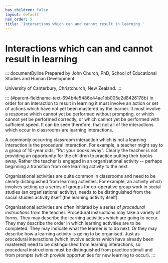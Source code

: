 ```yaml
---
has_children: false
layout: default
nav_order: 5
title: 'Interactions which can and cannot result in learning '
---
```

# Interactions which can and cannot result in learning 


::: documentByline
Prepared by John Church, PhD, School of Educational Studies and Human
Development

University of Canterbury, Christchurch, New Zealand.
:::

::: {#parent-fieldname-text-694b4e5486e44ae1bb005e2d8426178b}
In order for an interaction to result in learning it must involve an
action or set of actions which have not yet been mastered by the
learner. It must involve a response which cannot yet be performed
without prompting, or which cannot yet be performed correctly, or which
cannot yet be performed with sufficient speed. It can be seen therefore,
that not all of the interactions which occur in classrooms are learning
interactions.

A commonly occurring classroom interaction which is not a learning
interaction is the procedural interaction. For example, a teacher might
say to a group of 10-year olds, "Put your books away". Clearly the
teacher is not providing an opportunity for the children to practice
putting their books away. Rather the teacher is engaged in an
organisational activity -- perhaps beginning a transition from one
learning activity to the next.

Organisational activities are quite common in classrooms and need to be
clearly distinguished from learning activities. For example, an activity
which involves setting up a series of groups for co-operative group work
in social studies (an organisational activity), needs to be
distinguished from the social studies activity itself (the learning
activity itself).

Organisational activities are often initiated by a series of *procedural
instructions* from the teacher. Procedural instructions may take a
variety of forms. They may describe the learning activities which are
going to occur. They may describe the order in which learning activities
are to be completed. They may indicate what the learner is to do next.
Or they may describe how a learning activity is going to be organised.
Just as procedural interactions (which involve actions which have
already been mastered) need to be distinguished from learning
interactions, so procedural instructions must be distinguished from
practice stimuli and from prompts (which provide opportunities for new
learning to occur).
:::
